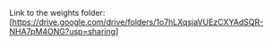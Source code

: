 Link to the weights folder: [https://drive.google.com/drive/folders/1o7hLXqsjaVUEzCXYAdSQR-NHA7pM4ONG?usp=sharing]

